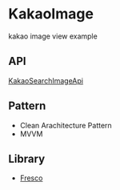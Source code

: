 # KakaoImage
kakao image view example

## API
[KakaoSearchImageApi](https://developers.kakao.com/docs/restapi/search#%EC%9D%B4%EB%AF%B8%EC%A7%80-%EA%B2%80%EC%83%89)

## Pattern

- Clean Arachitecture Pattern
- MVVM

## Library

- [Fresco](https://github.com/facebook/fresco)